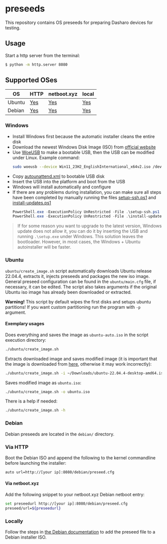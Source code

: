 # preseeds

This repository contains OS preseeds for preparing Dasharo devices for testing.

## Usage

Start a http server from the terminal:

```bash
$ python -m http.server 8080
```

## Supported OSes

| OS | HTTP | netboot.xyz | local |
| --- | --- | --- | --- |
| Ubuntu | [Yes](#via-http)   | [Yes](#via-netbootxyz)   | [Yes](#locally)   |
| Debian | [Yes](#via-http-1) | [Yes](#via-netbootxyz-1) | [Yes](#locally-1) |

### Windows

* Install Windows first because the automatic installer cleans the entire disk
* Download the newest Windows Disk Image (ISO) from [official
  website](https://www.microsoft.com/en-us/software-download/)
* Use [WoeUSB](https://github.com/WoeUSB/WoeUSB) to make a bootable USB, then
the USB can be modified under Linux. Example command:
    ```bash
    sudo woeusb --device Win11_23H2_EnglishInternational_x64v2.iso /dev/sd[drive letter]
    ```
* Copy [autounattend.xml](./windows/autounattend.xml) to bootable USB disk
* Insert the USB into the platform and boot from the USB
* Windows will install automatically and configure
* If there are any problems during installation, you can make sure all steps
  have been completed by manually running the files
  [setup-ssh.ps1](./windows/setup-ssh.ps1) and
  [install-updates.ps1](./windows/install-updates.ps1)
    ```powershell
    PowerShell.exe -ExecutionPolicy UnRestricted -File .\setup-ssh.ps1
    PowerShell.exe -ExecutionPolicy UnRestricted -File .\install-updates.ps1
    ```

> If for some reason you want to upgrade to the latest version, Windows update
> does not allow it, you can do it by inserting the USB and running
> `.\setup.exe` under Windows. This solution leaves the bootloader. However, in
> most cases, the Windows + Ubuntu autoinstaller will be faster.

### Ubuntu

`ubuntu/create_image.sh` script automatically downloads Ubuntu release 22.04.4,
extracts it, injects preseeds and packages the new iso image. General preseed
configuration can be found in the `ubuntu/main.cfg` file, if necessary, it can
be edited. The script also takes arguments if the original Ubuntu iso image has
already been downloaded or extracted.

**Warning!** This script by default wipes the first disks and setups ubuntu
partitions! If you want custom partitioning run the program with `-p` argument.

#### Exemplary usages

Does everything and saves the image as `ubuntu-auto.iso` in the script execution
directory:

```bash
./ubuntu/create_image.sh
```

Extracts downloaded image and saves modified image (it is important that the
image is downloaded from
[here](https://ubuntu.task.gda.pl/ubuntu-releases/22.04.4/ubuntu-22.04.4-desktop-amd64.iso),
otherwise it may work incorrectly):

```bash
./ubuntu/create_image.sh -i ~/Downloads/ubuntu-22.04.4-desktop-amd64.iso
```

Saves modified image as `ubuntu.iso`:
```bash
./ubuntu/create_image.sh -o ubuntu.iso
```

There is a help if needed:

```bash
./ubuntu/create_image.sh -h
```

### Debian

Debian preseeds are located in the `debian/` directory.

### Via HTTP

Boot the Debian ISO and append the following to the kernel commandline before
launching the installer:

```bash
auto url=http://[your ip]:8080/debian/preseed.cfg
```

#### Via netboot.xyz

Add the following snippet to your netboot.xyz Debian netboot entry:

```bash
set preseedurl http://[your ip]:8080/debian/preseed.cfg
preseed/url=${preseedurl}
```

### Locally

Follow the steps in [the Debian
documentation](https://wiki.debian.org/DebianInstaller/Preseed/EditIso) to add
the preseed file to a Debian installer ISO.
